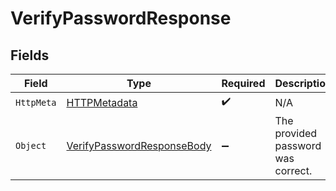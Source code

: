 # VerifyPasswordResponse


## Fields

| Field                                                                               | Type                                                                                | Required                                                                            | Description                                                                         |
| ----------------------------------------------------------------------------------- | ----------------------------------------------------------------------------------- | ----------------------------------------------------------------------------------- | ----------------------------------------------------------------------------------- |
| `HttpMeta`                                                                          | [HTTPMetadata](../../Models/Components/HTTPMetadata.md)                             | :heavy_check_mark:                                                                  | N/A                                                                                 |
| `Object`                                                                            | [VerifyPasswordResponseBody](../../Models/Operations/VerifyPasswordResponseBody.md) | :heavy_minus_sign:                                                                  | The provided password was correct.                                                  |